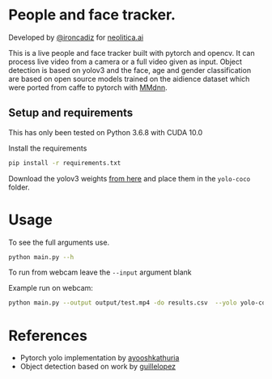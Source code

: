 # People and face tracker.

Developed by [@ironcadiz](https://github.com/ironcadiz) for [neolitica.ai](neolitica.ai)

This is a live people and face tracker built with pytorch and opencv. It can process live video from a camera or a full video given as input. Object detection is based on yolov3 and the face, age and gender classification are based on open source models trained on the aidience dataset which were ported from caffe to pytorch with [MMdnn](https://github.com/microsoft/MMdnn).

## Setup and requirements

This has only been tested on Python 3.6.8 with CUDA 10.0

Install the requirements
```bash
pip install -r requirements.txt
```
Download the yolov3 weights [from here](https://pjreddie.com/media/files/yolov3.weights) and place them in the `yolo-coco` folder.

# Usage

To see the full arguments use.

```bash
python main.py --h
```

To run from webcam leave the `--input` argument blank

Example run on webcam:

```bash
python main.py --output output/test.mp4 -do results.csv  --yolo yolo-coco   -ct -ch -sh
```

# References

* Pytorch yolo implementation by [ayooshkathuria](https://github.com/ayooshkathuria/pytorch-yolo-v3)
* Object detection based on work by [guillelopez](https://github.com/guillelopez/python-traffic-counter-with-yolo-and-sort)